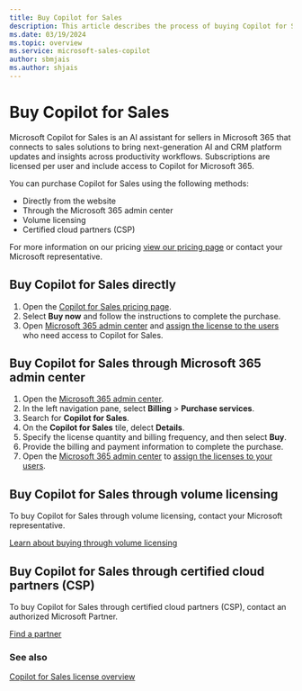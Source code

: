 ```yaml
---
title: Buy Copilot for Sales
description: This article describes the process of buying Copilot for Sales.
ms.date: 03/19/2024
ms.topic: overview
ms.service: microsoft-sales-copilot
author: sbmjais
ms.author: shjais
---
```


# Buy Copilot for Sales

Microsoft Copilot for Sales is an AI assistant for sellers in Microsoft 365 that connects to sales solutions to bring next-generation AI and CRM platform updates and insights across productivity workflows. Subscriptions are licensed per user and include access to Copilot for Microsoft 365.

You can purchase Copilot for Sales using the following methods:

- Directly from the website
- Through the Microsoft 365 admin center
- Volume licensing
- Certified cloud partners (CSP)

For more information on our pricing [view our pricing page](https://www.microsoft.com/ai/microsoft-sales-copilot#featuresandpricing) or contact your Microsoft representative. 

## Buy Copilot for Sales directly

1. Open the [Copilot for Sales pricing page](https://www.microsoft.com/ai/microsoft-sales-copilot#featuresandpricing).
2. Select **Buy now** and follow the instructions to complete the purchase.
3. Open [Microsoft 365 admin center](https://admin.microsoft.com/) and [assign the license to the users](/microsoft-365/admin/add-users/add-users?view=o365-worldwide) who need access to Copilot for Sales.

## Buy Copilot for Sales through Microsoft 365 admin center

1. Open the [Microsoft 365 admin center](https://admin.microsoft.com/).
1. In the left navigation pane, select **Billing** > **Purchase services**.
1. Search for **Copilot for Sales**.
1. On the **Copilot for Sales** tile, delect **Details**.
1. Specify the license quantity and billing frequency, and then select **Buy**.
1. Provide the billing and payment information to complete the purchase.
1. Open the [Microsoft 365 admin center](https://admin.microsoft.com/) to [assign the licenses to your users](/microsoft-365/admin/add-users/add-users?view=o365-worldwide).


## Buy Copilot for Sales through volume licensing

To buy Copilot for Sales through volume licensing, contact your Microsoft representative.

[Learn about buying through volume licensing](https://www.microsoft.com/licensing/how-to-buy/how-to-buy)

## Buy Copilot for Sales through certified cloud partners (CSP)

To buy Copilot for Sales through certified cloud partners (CSP), contact an authorized Microsoft Partner.

[Find a partner](https://partner.microsoft.com/partnership/find-a-partner)


### See also

[Copilot for Sales license overview](license-info.md)